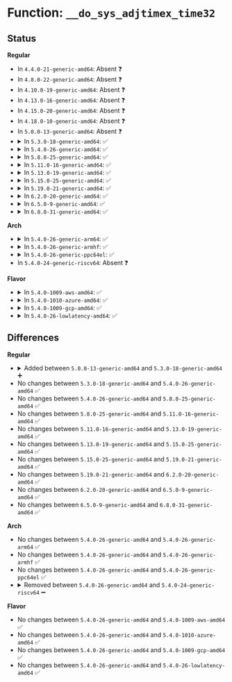 # Function: <code>__do_sys_adjtimex_time32</code>

## Status
<b>Regular</b>
<ul>
<li>
In <code>4.4.0-21-generic-amd64</code>: Absent ❓
</li>
<li>
In <code>4.8.0-22-generic-amd64</code>: Absent ❓
</li>
<li>
In <code>4.10.0-19-generic-amd64</code>: Absent ❓
</li>
<li>
In <code>4.13.0-16-generic-amd64</code>: Absent ❓
</li>
<li>
In <code>4.15.0-20-generic-amd64</code>: Absent ❓
</li>
<li>
In <code>4.18.0-10-generic-amd64</code>: Absent ❓
</li>
<li>
In <code>5.0.0-13-generic-amd64</code>: Absent ❓
</li>
<li>
<details>
<summary>In <code>5.3.0-18-generic-amd64</code>: ✅</summary>

```c
long int __do_sys_adjtimex_time32(struct old_timex32 * utp)
```

```json
{
  "name": "__do_sys_adjtimex_time32",
  "collision_type": "Unique Static",
  "inline_type": "No",
  "funcs": [
    {
      "addr": 18446744071580056032,
      "name": "__do_sys_adjtimex_time32",
      "external": false,
      "loc": "kernel/time/time.c:351",
      "file": "kernel/time/time.c",
      "inline": "seen, unknown",
      "caller_inline": [],
      "caller_func": [
        "kernel/time/time.c:__ia32_sys_adjtimex_time32",
        "kernel/time/time.c:__x64_sys_adjtimex_time32"
      ]
    }
  ],
  "symbols": [
    {
      "addr": 18446744071580056032,
      "name": "__do_sys_adjtimex_time32",
      "section": ".text",
      "bind": "STB_LOCAL",
      "size": 128
    }
  ]
}
```
</details>
</li>
<li>
<details>
<summary>In <code>5.4.0-26-generic-amd64</code>: ✅</summary>

```c
long int __do_sys_adjtimex_time32(struct old_timex32 * utp)
```

```json
{
  "name": "__do_sys_adjtimex_time32",
  "collision_type": "Unique Static",
  "inline_type": "No",
  "funcs": [
    {
      "addr": 18446744071580105088,
      "name": "__do_sys_adjtimex_time32",
      "external": false,
      "loc": "kernel/time/time.c:351",
      "file": "kernel/time/time.c",
      "inline": "seen, unknown",
      "caller_inline": [],
      "caller_func": [
        "kernel/time/time.c:__ia32_sys_adjtimex_time32",
        "kernel/time/time.c:__x64_sys_adjtimex_time32"
      ]
    }
  ],
  "symbols": [
    {
      "addr": 18446744071580105088,
      "name": "__do_sys_adjtimex_time32",
      "section": ".text",
      "bind": "STB_LOCAL",
      "size": 128
    }
  ]
}
```
</details>
</li>
<li>
<details>
<summary>In <code>5.8.0-25-generic-amd64</code>: ✅</summary>

```c
long int __do_sys_adjtimex_time32(struct old_timex32 * utp)
```

```json
{
  "name": "__do_sys_adjtimex_time32",
  "collision_type": "Unique Static",
  "inline_type": "No",
  "funcs": [
    {
      "addr": 18446744071580167184,
      "name": "__do_sys_adjtimex_time32",
      "external": false,
      "loc": "kernel/time/time.c:349",
      "file": "kernel/time/time.c",
      "inline": "seen, unknown",
      "caller_inline": [],
      "caller_func": [
        "kernel/time/time.c:__ia32_sys_adjtimex_time32",
        "kernel/time/time.c:__x64_sys_adjtimex_time32"
      ]
    }
  ],
  "symbols": [
    {
      "addr": 18446744071580167184,
      "name": "__do_sys_adjtimex_time32",
      "section": ".text",
      "bind": "STB_LOCAL",
      "size": 128
    }
  ]
}
```
</details>
</li>
<li>
<details>
<summary>In <code>5.11.0-16-generic-amd64</code>: ✅</summary>

```c
long int __do_sys_adjtimex_time32(struct old_timex32 * utp)
```

```json
{
  "name": "__do_sys_adjtimex_time32",
  "collision_type": "Unique Static",
  "inline_type": "No",
  "funcs": [
    {
      "addr": 18446744071580151328,
      "name": "__do_sys_adjtimex_time32",
      "external": false,
      "loc": "kernel/time/time.c:349",
      "file": "kernel/time/time.c",
      "inline": "seen, unknown",
      "caller_inline": [],
      "caller_func": [
        "kernel/time/time.c:__ia32_sys_adjtimex_time32",
        "kernel/time/time.c:__x64_sys_adjtimex_time32"
      ]
    }
  ],
  "symbols": [
    {
      "addr": 18446744071580151328,
      "name": "__do_sys_adjtimex_time32",
      "section": ".text",
      "bind": "STB_LOCAL",
      "size": 128
    }
  ]
}
```
</details>
</li>
<li>
<details>
<summary>In <code>5.13.0-19-generic-amd64</code>: ✅</summary>

```c
long int __do_sys_adjtimex_time32(struct old_timex32 * utp)
```

```json
{
  "name": "__do_sys_adjtimex_time32",
  "collision_type": "Unique Static",
  "inline_type": "No",
  "funcs": [
    {
      "addr": 18446744071580155984,
      "name": "__do_sys_adjtimex_time32",
      "external": false,
      "loc": "kernel/time/time.c:349",
      "file": "kernel/time/time.c",
      "inline": "seen, unknown",
      "caller_inline": [],
      "caller_func": [
        "kernel/time/time.c:__ia32_sys_adjtimex_time32",
        "kernel/time/time.c:__x64_sys_adjtimex_time32"
      ]
    }
  ],
  "symbols": [
    {
      "addr": 18446744071580155984,
      "name": "__do_sys_adjtimex_time32",
      "section": ".text",
      "bind": "STB_LOCAL",
      "size": 128
    }
  ]
}
```
</details>
</li>
<li>
<details>
<summary>In <code>5.15.0-25-generic-amd64</code>: ✅</summary>

```c
long int __do_sys_adjtimex_time32(struct old_timex32 * utp)
```

```json
{
  "name": "__do_sys_adjtimex_time32",
  "collision_type": "Unique Static",
  "inline_type": "No",
  "funcs": [
    {
      "addr": 18446744071580300512,
      "name": "__do_sys_adjtimex_time32",
      "external": false,
      "loc": "kernel/time/time.c:349",
      "file": "kernel/time/time.c",
      "inline": "seen, unknown",
      "caller_inline": [],
      "caller_func": [
        "kernel/time/time.c:__ia32_sys_adjtimex_time32",
        "kernel/time/time.c:__x64_sys_adjtimex_time32"
      ]
    }
  ],
  "symbols": [
    {
      "addr": 18446744071580300512,
      "name": "__do_sys_adjtimex_time32",
      "section": ".text",
      "bind": "STB_LOCAL",
      "size": 128
    }
  ]
}
```
</details>
</li>
<li>
<details>
<summary>In <code>5.19.0-21-generic-amd64</code>: ✅</summary>

```c
long int __do_sys_adjtimex_time32(struct old_timex32 * utp)
```

```json
{
  "name": "__do_sys_adjtimex_time32",
  "collision_type": "Unique Static",
  "inline_type": "No",
  "funcs": [
    {
      "addr": 18446744071580509472,
      "name": "__do_sys_adjtimex_time32",
      "external": false,
      "loc": "kernel/time/time.c:349",
      "file": "kernel/time/time.c",
      "inline": "seen, unknown",
      "caller_inline": [],
      "caller_func": [
        "kernel/time/time.c:__ia32_sys_adjtimex_time32",
        "kernel/time/time.c:__x64_sys_adjtimex_time32"
      ]
    }
  ],
  "symbols": [
    {
      "addr": 18446744071580509472,
      "name": "__do_sys_adjtimex_time32",
      "section": ".text",
      "bind": "STB_LOCAL",
      "size": 151
    }
  ]
}
```
</details>
</li>
<li>
<details>
<summary>In <code>6.2.0-20-generic-amd64</code>: ✅</summary>

```c
long int __do_sys_adjtimex_time32(struct old_timex32 * utp)
```

```json
{
  "name": "__do_sys_adjtimex_time32",
  "collision_type": "Unique Static",
  "inline_type": "No",
  "funcs": [
    {
      "addr": 18446744071580763408,
      "name": "__do_sys_adjtimex_time32",
      "external": false,
      "loc": "kernel/time/time.c:349",
      "file": "kernel/time/time.c",
      "inline": "seen, unknown",
      "caller_inline": [],
      "caller_func": [
        "kernel/time/time.c:__ia32_sys_adjtimex_time32",
        "kernel/time/time.c:__x64_sys_adjtimex_time32"
      ]
    }
  ],
  "symbols": [
    {
      "addr": 18446744071580763408,
      "name": "__do_sys_adjtimex_time32",
      "section": ".text",
      "bind": "STB_LOCAL",
      "size": 151
    }
  ]
}
```
</details>
</li>
<li>
<details>
<summary>In <code>6.5.0-9-generic-amd64</code>: ✅</summary>

```c
long int __do_sys_adjtimex_time32(struct old_timex32 * utp)
```

```json
{
  "name": "__do_sys_adjtimex_time32",
  "collision_type": "Unique Static",
  "inline_type": "No",
  "funcs": [
    {
      "addr": 18446744071580846080,
      "name": "__do_sys_adjtimex_time32",
      "external": false,
      "loc": "kernel/time/time.c:349",
      "file": "kernel/time/time.c",
      "inline": "seen, unknown",
      "caller_inline": [],
      "caller_func": [
        "kernel/time/time.c:__ia32_sys_adjtimex_time32",
        "kernel/time/time.c:__x64_sys_adjtimex_time32"
      ]
    }
  ],
  "symbols": [
    {
      "addr": 18446744071580846080,
      "name": "__do_sys_adjtimex_time32",
      "section": ".text",
      "bind": "STB_LOCAL",
      "size": 151
    }
  ]
}
```
</details>
</li>
<li>
<details>
<summary>In <code>6.8.0-31-generic-amd64</code>: ✅</summary>

```c
long int __do_sys_adjtimex_time32(struct old_timex32 * utp)
```

```json
{
  "name": "__do_sys_adjtimex_time32",
  "collision_type": "Unique Static",
  "inline_type": "No",
  "funcs": [
    {
      "addr": 18446744071580935472,
      "name": "__do_sys_adjtimex_time32",
      "external": false,
      "loc": "kernel/time/time.c:349",
      "file": "kernel/time/time.c",
      "inline": "seen, unknown",
      "caller_inline": [],
      "caller_func": [
        "kernel/time/time.c:__ia32_sys_adjtimex_time32",
        "kernel/time/time.c:__x64_sys_adjtimex_time32"
      ]
    }
  ],
  "symbols": [
    {
      "addr": 18446744071580935472,
      "name": "__do_sys_adjtimex_time32",
      "section": ".text",
      "bind": "STB_LOCAL",
      "size": 151
    }
  ]
}
```
</details>
</li>
</ul>
<b>Arch</b>
<ul>
<li>
<details>
<summary>In <code>5.4.0-26-generic-arm64</code>: ✅</summary>

```c
long int __do_sys_adjtimex_time32(struct old_timex32 * utp)
```

```json
{
  "name": "__do_sys_adjtimex_time32",
  "collision_type": "Unique Static",
  "inline_type": "No",
  "funcs": [
    {
      "addr": 18446603336491319368,
      "name": "__do_sys_adjtimex_time32",
      "external": false,
      "loc": "kernel/time/time.c:351",
      "file": "kernel/time/time.c",
      "inline": "seen, unknown",
      "caller_inline": [],
      "caller_func": [
        "kernel/time/time.c:__arm64_sys_adjtimex_time32"
      ]
    }
  ],
  "symbols": [
    {
      "addr": 18446603336491319368,
      "name": "__do_sys_adjtimex_time32",
      "section": ".text",
      "bind": "STB_LOCAL",
      "size": 136
    }
  ]
}
```
</details>
</li>
<li>
<details>
<summary>In <code>5.4.0-26-generic-armhf</code>: ✅</summary>

```c
long int __do_sys_adjtimex_time32(struct old_timex32 * utp)
```

```json
{
  "name": "__do_sys_adjtimex_time32",
  "collision_type": "Unique Static",
  "inline_type": "No",
  "funcs": [
    {
      "addr": 3225312372,
      "name": "__do_sys_adjtimex_time32",
      "external": false,
      "loc": "kernel/time/time.c:351",
      "file": "kernel/time/time.c",
      "inline": "seen, unknown",
      "caller_inline": [],
      "caller_func": [
        "kernel/time/time.c:__se_sys_adjtimex_time32"
      ]
    }
  ],
  "symbols": [
    {
      "addr": 3225312372,
      "name": "__do_sys_adjtimex_time32",
      "section": ".text",
      "bind": "STB_LOCAL",
      "size": 132
    }
  ]
}
```
</details>
</li>
<li>
<details>
<summary>In <code>5.4.0-26-generic-ppc64el</code>: ✅</summary>

```c
long int __do_sys_adjtimex_time32(struct old_timex32 * utp)
```

```json
{
  "name": "__do_sys_adjtimex_time32",
  "collision_type": "Unique Static",
  "inline_type": "No",
  "funcs": [
    {
      "addr": 13835058055284243152,
      "name": "__do_sys_adjtimex_time32",
      "external": false,
      "loc": "kernel/time/time.c:351",
      "file": "kernel/time/time.c",
      "inline": "seen, unknown",
      "caller_inline": [],
      "caller_func": [
        "kernel/time/time.c:__se_sys_adjtimex_time32"
      ]
    }
  ],
  "symbols": [
    {
      "addr": 13835058055284243152,
      "name": "__do_sys_adjtimex_time32",
      "section": ".text",
      "bind": "STB_LOCAL",
      "size": 200
    }
  ]
}
```
</details>
</li>
<li>
In <code>5.4.0-24-generic-riscv64</code>: Absent ❓
</li>
</ul>
<b>Flavor</b>
<ul>
<li>
<details>
<summary>In <code>5.4.0-1009-aws-amd64</code>: ✅</summary>

```c
long int __do_sys_adjtimex_time32(struct old_timex32 * utp)
```

```json
{
  "name": "__do_sys_adjtimex_time32",
  "collision_type": "Unique Static",
  "inline_type": "No",
  "funcs": [
    {
      "addr": 18446744071580074288,
      "name": "__do_sys_adjtimex_time32",
      "external": false,
      "loc": "kernel/time/time.c:351",
      "file": "kernel/time/time.c",
      "inline": "seen, unknown",
      "caller_inline": [],
      "caller_func": [
        "kernel/time/time.c:__ia32_sys_adjtimex_time32",
        "kernel/time/time.c:__x64_sys_adjtimex_time32"
      ]
    }
  ],
  "symbols": [
    {
      "addr": 18446744071580074288,
      "name": "__do_sys_adjtimex_time32",
      "section": ".text",
      "bind": "STB_LOCAL",
      "size": 128
    }
  ]
}
```
</details>
</li>
<li>
<details>
<summary>In <code>5.4.0-1010-azure-amd64</code>: ✅</summary>

```c
long int __do_sys_adjtimex_time32(struct old_timex32 * utp)
```

```json
{
  "name": "__do_sys_adjtimex_time32",
  "collision_type": "Unique Static",
  "inline_type": "No",
  "funcs": [
    {
      "addr": 18446744071580019104,
      "name": "__do_sys_adjtimex_time32",
      "external": false,
      "loc": "kernel/time/time.c:351",
      "file": "kernel/time/time.c",
      "inline": "seen, unknown",
      "caller_inline": [],
      "caller_func": [
        "kernel/time/time.c:__ia32_sys_adjtimex_time32",
        "kernel/time/time.c:__x64_sys_adjtimex_time32"
      ]
    }
  ],
  "symbols": [
    {
      "addr": 18446744071580019104,
      "name": "__do_sys_adjtimex_time32",
      "section": ".text",
      "bind": "STB_LOCAL",
      "size": 128
    }
  ]
}
```
</details>
</li>
<li>
<details>
<summary>In <code>5.4.0-1009-gcp-amd64</code>: ✅</summary>

```c
long int __do_sys_adjtimex_time32(struct old_timex32 * utp)
```

```json
{
  "name": "__do_sys_adjtimex_time32",
  "collision_type": "Unique Static",
  "inline_type": "No",
  "funcs": [
    {
      "addr": 18446744071580065360,
      "name": "__do_sys_adjtimex_time32",
      "external": false,
      "loc": "kernel/time/time.c:351",
      "file": "kernel/time/time.c",
      "inline": "seen, unknown",
      "caller_inline": [],
      "caller_func": [
        "kernel/time/time.c:__ia32_sys_adjtimex_time32",
        "kernel/time/time.c:__x64_sys_adjtimex_time32"
      ]
    }
  ],
  "symbols": [
    {
      "addr": 18446744071580065360,
      "name": "__do_sys_adjtimex_time32",
      "section": ".text",
      "bind": "STB_LOCAL",
      "size": 128
    }
  ]
}
```
</details>
</li>
<li>
<details>
<summary>In <code>5.4.0-26-lowlatency-amd64</code>: ✅</summary>

```c
long int __do_sys_adjtimex_time32(struct old_timex32 * utp)
```

```json
{
  "name": "__do_sys_adjtimex_time32",
  "collision_type": "Unique Static",
  "inline_type": "No",
  "funcs": [
    {
      "addr": 18446744071580116128,
      "name": "__do_sys_adjtimex_time32",
      "external": false,
      "loc": "kernel/time/time.c:351",
      "file": "kernel/time/time.c",
      "inline": "seen, unknown",
      "caller_inline": [],
      "caller_func": [
        "kernel/time/time.c:__ia32_sys_adjtimex_time32",
        "kernel/time/time.c:__x64_sys_adjtimex_time32"
      ]
    }
  ],
  "symbols": [
    {
      "addr": 18446744071580116128,
      "name": "__do_sys_adjtimex_time32",
      "section": ".text",
      "bind": "STB_LOCAL",
      "size": 128
    }
  ]
}
```
</details>
</li>
</ul>

## Differences
<b>Regular</b>
<ul>
<li>
<details>
<summary>Added between <code>5.0.0-13-generic-amd64</code> and <code>5.3.0-18-generic-amd64</code> ➕</summary>

```c
long int __do_sys_adjtimex_time32(struct old_timex32 * utp)
```
</details>
</li>
<li>
No changes between <code>5.3.0-18-generic-amd64</code> and <code>5.4.0-26-generic-amd64</code> ✅
</li>
<li>
No changes between <code>5.4.0-26-generic-amd64</code> and <code>5.8.0-25-generic-amd64</code> ✅
</li>
<li>
No changes between <code>5.8.0-25-generic-amd64</code> and <code>5.11.0-16-generic-amd64</code> ✅
</li>
<li>
No changes between <code>5.11.0-16-generic-amd64</code> and <code>5.13.0-19-generic-amd64</code> ✅
</li>
<li>
No changes between <code>5.13.0-19-generic-amd64</code> and <code>5.15.0-25-generic-amd64</code> ✅
</li>
<li>
No changes between <code>5.15.0-25-generic-amd64</code> and <code>5.19.0-21-generic-amd64</code> ✅
</li>
<li>
No changes between <code>5.19.0-21-generic-amd64</code> and <code>6.2.0-20-generic-amd64</code> ✅
</li>
<li>
No changes between <code>6.2.0-20-generic-amd64</code> and <code>6.5.0-9-generic-amd64</code> ✅
</li>
<li>
No changes between <code>6.5.0-9-generic-amd64</code> and <code>6.8.0-31-generic-amd64</code> ✅
</li>
</ul>
<b>Arch</b>
<ul>
<li>
No changes between <code>5.4.0-26-generic-amd64</code> and <code>5.4.0-26-generic-arm64</code> ✅
</li>
<li>
No changes between <code>5.4.0-26-generic-amd64</code> and <code>5.4.0-26-generic-armhf</code> ✅
</li>
<li>
No changes between <code>5.4.0-26-generic-amd64</code> and <code>5.4.0-26-generic-ppc64el</code> ✅
</li>
<li>
<details>
<summary>Removed between <code>5.4.0-26-generic-amd64</code> and <code>5.4.0-24-generic-riscv64</code> ➖</summary>

```c
long int __do_sys_adjtimex_time32(struct old_timex32 * utp)
```
</details>
</li>
</ul>
<b>Flavor</b>
<ul>
<li>
No changes between <code>5.4.0-26-generic-amd64</code> and <code>5.4.0-1009-aws-amd64</code> ✅
</li>
<li>
No changes between <code>5.4.0-26-generic-amd64</code> and <code>5.4.0-1010-azure-amd64</code> ✅
</li>
<li>
No changes between <code>5.4.0-26-generic-amd64</code> and <code>5.4.0-1009-gcp-amd64</code> ✅
</li>
<li>
No changes between <code>5.4.0-26-generic-amd64</code> and <code>5.4.0-26-lowlatency-amd64</code> ✅
</li>
</ul>
